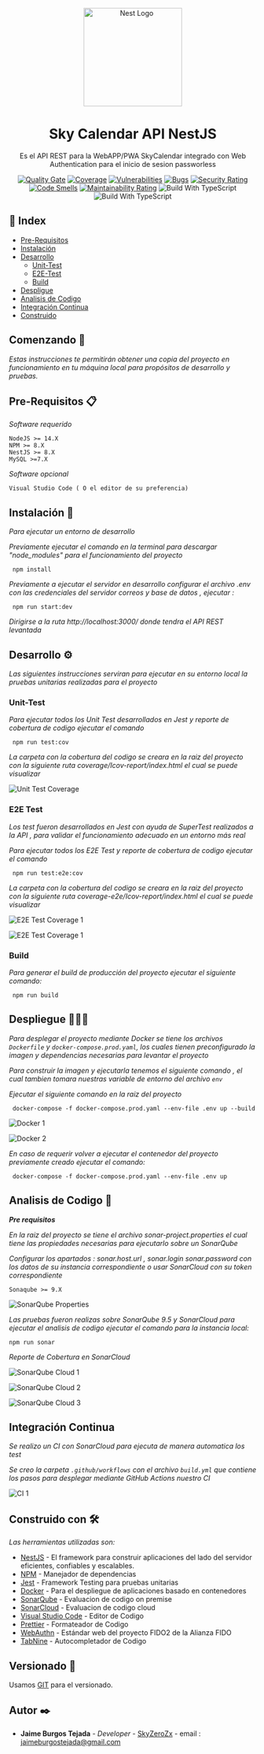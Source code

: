 <p align="center">
  <a href="http://nestjs.com/" target="blank"><img src="https://nestjs.com/img/logo-small.svg" width="200" alt="Nest Logo" /></a>
</p>

  <h1 align="center">Sky Calendar API NestJS</h1>
  <p align="center">Es el API REST para la WebAPP/PWA SkyCalendar integrado con Web Authentication para el inicio de sesion passworless</p>
<p align="center">
<a href="https://sonarcloud.io/api/project_badges/measure?project=SkyZeroZx_API-NestJS-Sky-Calendar&metric=alert_status" target="_blank"><img src="https://sonarcloud.io/api/project_badges/measure?project=SkyZeroZx_API-NestJS-Sky-Calendar&metric=alert_status" alt="Quality Gate" /></a>
<a href="https://sonarcloud.io/summary/new_code?id=SkyZeroZx_API-NestJS-Sky-Calendar" target="_blank"><img src="https://sonarcloud.io/api/project_badges/measure?project=SkyZeroZx_API-NestJS-Sky-Calendar&metric=coverage" alt="Coverage" /></a>
<a href="https://sonarcloud.io/summary/new_code?id=SkyZeroZx_API-NestJS-Sky-Calendar" target="_blank"><img src="https://sonarcloud.io/api/project_badges/measure?project=SkyZeroZx_API-NestJS-Sky-Calendar&metric=vulnerabilities" alt="Vulnerabilities" /></a>
<a href="https://sonarcloud.io/summary/new_code?id=SkyZeroZx_API-NestJS-Sky-Calendar" target="_blank"><img src="https://sonarcloud.io/api/project_badges/measure?project=SkyZeroZx_API-NestJS-Sky-Calendar&metric=bugs" alt="Bugs" /></a>
<a href="https://sonarcloud.io/summary/new_code?id=SkyZeroZx_API-NestJS-Sky-Calendar" target="_blank"><img src="https://sonarcloud.io/api/project_badges/measure?project=SkyZeroZx_API-NestJS-Sky-Calendar&metric=security_rating" alt="Security Rating" /></a>
<a href="https://sonarcloud.io/summary/new_code?id=SkyZeroZx_API-NestJS-Sky-Calendar" target="_blank"><img src="https://sonarcloud.io/api/project_badges/measure?project=SkyZeroZx_API-NestJS-Sky-Calendar&metric=code_smells" alt="Code Smells"/></a>
<a href="https://sonarcloud.io/summary/new_code?id=SkyZeroZx_API-NestJS-Sky-Calendar" target="_blank"><img src="https://sonarcloud.io/api/project_badges/measure?project=SkyZeroZx_API-NestJS-Sky-Calendar&metric=sqale_rating" alt="Maintainability Rating"/></a>
<img src="https://badgen.net/badge/Built%20With/TypeScript/bl" alt="Build With TypeScript" />
<img src="https://img.shields.io/badge/Made%20for-VSCode-1f425f.svg" alt="Build With TypeScript" />
</p>

## :ledger: Index

- [Pre-Requisitos](#pre-requisitos-)
- [Instalación](#instalación-)
- [Desarrollo](#desarrollo-%EF%B8%8F)
  - [Unit-Test](#unit-test)
  - [E2E-Test](#E2E-test)
  - [Build](#build)
- [Despligue](#despliegue-)  
- [Analisis de Codigo](#analisis-de-codigo-)
- [Integración Continua](#integración-continua)
- [Construido](#construido-con-)

## Comenzando 🚀

_Estas instrucciones te permitirán obtener una copia del proyecto en funcionamiento en tu máquina local para propósitos de desarrollo y pruebas._

## Pre-Requisitos 📋

_Software requerido_

```
NodeJS >= 14.X
NPM >= 8.X
NestJS >= 8.X
MySQL >=7.X
```

_Software opcional_

```
Visual Studio Code ( O el editor de su preferencia)
```

## Instalación 🔧

_Para ejecutar un entorno de desarrollo_

_Previamente ejecutar el comando en la terminal para descargar "node_modules" para el funcionamiento del proyecto_

```
 npm install
```

_Previamente a ejecutar el servidor en desarrollo configurar el archivo .env con las credenciales del servidor correos y base de datos , ejecutar :_

```
 npm run start:dev
```

_Dirigirse a la ruta http://localhost:3000/ donde tendra el API REST levantada_

## Desarrollo ⚙️

_Las siguientes instrucciones serviran para ejecutar en su entorno local la pruebas unitarias realizadas para el proyecto_

### Unit-Test

_Para ejecutar todos los Unit Test desarrollados en Jest y reporte de cobertura de codigo ejecutar el comando_

```
 npm run test:cov
```

_La carpeta con la cobertura del codigo se creara en la raiz del proyecto con la siguiente ruta coverage/Icov-report/index.html el cual se puede visualizar_

![Unit Test Coverage](/docs/unit-test/unit-test-coverage.png)

### E2E Test

_Los test fueron desarrollados en Jest con ayuda de SuperTest realizados a la API , para validar el funcionamiento adecuado en un entorno más real_

_Para ejecutar todos los E2E Test y reporte de cobertura de codigo ejecutar el comando_

```
 npm run test:e2e:cov
```

_La carpeta con la cobertura del codigo se creara en la raiz del proyecto con la siguiente ruta coverage-e2e/Icov-report/index.html el cual se puede visualizar_

![E2E Test Coverage 1](/docs/e2e/e2e-test-1.png)

![E2E Test Coverage 1](/docs/e2e/e2e-test-2.png)

### Build

_Para generar el build de producción del proyecto ejecutar el siguiente comando:_

```
 npm run build
```

## Despliegue 👨🏻‍💻

_Para desplegar el proyecto mediante Docker se tiene los archivos ```Dockerfile``` y ```docker-compose.prod.yaml```, los cuales tienen preconfigurado la imagen y dependencias necesarias para levantar el proyecto_

_Para construir la imagen y ejecutarla tenemos el siguiente comando , el cual tambien tomara nuestras variable de entorno del archivo ```env```_

_Ejecutar el siguiente comando en la raiz del proyecto_

```
 docker-compose -f docker-compose.prod.yaml --env-file .env up --build
```

![Docker 1](/docs/docker/docker-1.png)

![Docker 2](/docs/docker/docker-2.png)

_En caso de requerir volver a ejecutar el contenedor del proyecto previamente creado ejecutar el comando:_

```
 docker-compose -f docker-compose.prod.yaml --env-file .env up
```

## Analisis de Codigo 🔩

_**Pre requisitos**_

_En la raiz del proyecto se tiene el archivo *sonar-project.properties* el cual tiene las propiedades necesarias para ejecutarlo sobre un SonarQube_

_Configurar los apartados : *sonar.host.url* , *sonar.login* *sonar.password* con los datos de su instancia correspondiente o usar SonarCloud con su token correspondiente_

```
Sonaqube >= 9.X
```

![SonarQube Properties](/docs/sonar/sonar-properties.png)

_Las pruebas fueron realizas sobre *SonarQube 9.5* y *SonarCloud* para ejecutar el analisis de codigo ejecutar el comando para la instancia local:_

```
npm run sonar
```

_Reporte de Cobertura en SonarCloud_

![SonarQube Cloud 1](/docs/sonar/sonar-cloud.png)

![SonarQube Cloud 2](/docs/sonar/sonar-cloud-2.png)

![SonarQube Cloud 3](/docs/sonar/sonar-cloud-3.png)

## Integración Continua

_Se realizo un CI con SonarCloud para ejecuta de manera automatica los test_

_Se creo la carpeta `.github/workflows` con el archivo `build.yml` que contiene los pasos para desplegar mediante GitHub Actions nuestro CI_

![CI 1](/docs/ci/ci-1.png)


## Construido con 🛠️

_Las herramientas utilizadas son:_

- [NestJS](https://nestjs.com/) - El framework para construir aplicaciones del lado del servidor eficientes, confiables y escalables.
- [NPM](https://www.npmjs.com/) - Manejador de dependencias
- [Jest](https://jestjs.io/) - Framework Testing para pruebas unitarias
- [Docker](https://www.docker.com/) - Para el despliegue de aplicaciones basado en contenedores
- [SonarQube](https://www.sonarqube.org/) - Evaluacion de codigo on premise
- [SonarCloud](https://sonarcloud.io/) - Evaluacion de codigo cloud
- [Visual Studio Code](https://code.visualstudio.com/) - Editor de Codigo
- [Prettier](https://prettier.io/) - Formateador de Codigo
- [WebAuthn](https://webauthn.guide/) - Estándar web del proyecto FIDO2 de la Alianza FIDO
- [TabNine](https://www.tabnine.com/) - Autocompletador de Codigo

## Versionado 📌

Usamos [GIT](https://git-scm.com/) para el versionado.

## Autor ✒️

- **Jaime Burgos Tejada** - _Developer_ - [SkyZeroZx](https://github.com/SkyZeroZx) - email : jaimeburgostejada@gmail.com
